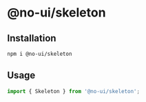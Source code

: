 # @no-ui/skeleton

## Installation

```sh
npm i @no-ui/skeleton
```

## Usage

```javascript
import { Skeleton } from '@no-ui/skeleton';
```
